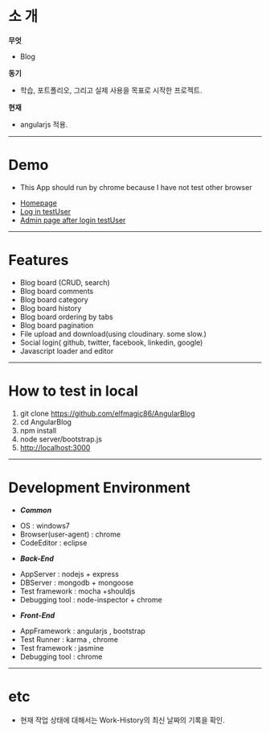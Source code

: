 ﻿
# 소 개 #

**무엇**
 - Blog

**동기**
 - 학습, 포트폴리오, 그리고 실제 사용을 목표로 시작한 프로젝트.

**현재**
 - angularjs 적용.

---

# Demo #
 * This App should run by chrome because I have not test other browser
 + [Homepage](http://elfmagic2.herokuapp.com/)
 + [Log in testUser](http://elfmagic2.herokuapp.com/test)
 + [Admin page after login testUser](http://elfmagic2.herokuapp.com/#/admin)

---

# Features #
 + Blog board (CRUD, search)
 + Blog board comments
 + Blog board category
 + Blog board history
 + Blog board ordering by tabs
 + Blog board pagination
 + File upload and download(using cloudinary. some slow.)
 + Social login( github, twitter, facebook, linkedin, google)
 + Javascript loader and editor

---

# How to test in local #

 1. git clone https://github.com/elfmagic86/AngularBlog
 2. cd AngularBlog
 3. npm install
 4. node server/bootstrap.js
 5. [http://localhost:3000](http://localhost:3000)

---

# Development Environment #
  + ***Common*** 
   - OS : windows7
   - Browser(user-agent) : chrome
   - CodeEditor : eclipse 

  + ***Back-End***
   - AppServer : nodejs + express
   - DBServer  : mongodb + mongoose
   - Test framework : mocha +shouldjs
   - Debugging tool : node-inspector + chrome

  + ***Front-End***
   - AppFramework : angularjs , bootstrap
   - Test Runner : karma , chrome
   - Test framework : jasmine
   - Debugging tool : chrome

---

# etc
 - 현재 작업 상태에 대해서는 Work-History의 최신 날짜의 기록을 확인.